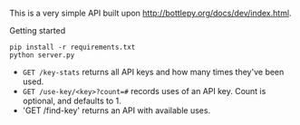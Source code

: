 This is a very simple API built upon http://bottlepy.org/docs/dev/index.html.

Getting started

```
pip install -r requirements.txt
python server.py
```

* `GET /key-stats` returns all API keys and how many times they've been used.
* `GET /use-key/<key>?count=#` records uses of an API key.  Count is optional, and defaults to 1.
* 'GET /find-key' returns an API with available uses.